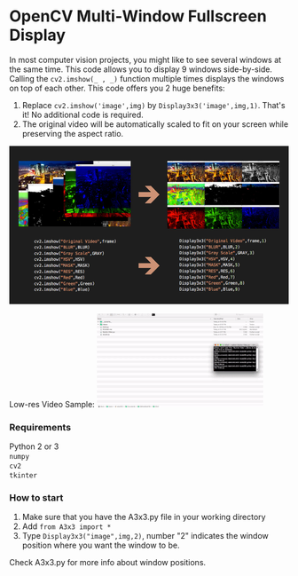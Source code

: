# OpenCV Multi-Window Fullscreen Display

In most computer vision projects, you might like to see several windows at the same time. This code allows you to display 9 windows side-by-side. 
Calling the <code>cv2.imshow(_ , _)</code> function multiple times displays the windows on top of each other. This code offers you 2 huge benefits:
1) Replace <code>cv2.imshow('image',img)</code> by <code>Display3x3('image',img,1)</code>. That's it! No additional code is required.
2) The original video will be automatically scaled to fit on your screen while preserving the aspect ratio.

![image text](https://github.com/engakob/OpenCV-Multi-Window-Fullscreen-Display/blob/master/Media/Pic1.jpg)


Low-res Video Sample:
![image text](https://github.com/engakob/OpenCV-Multi-Window-Fullscreen-Display/blob/master/Media/gif.gif)

### Requirements
Python 2 or 3\
`numpy`\
`cv2`\
`tkinter`

### How to start
1) Make sure that you have the A3x3.py file in your working directory
2) Add <code>from A3x3 import *</code>
3) Type <code>Display3x3("image",img,2)</code>, number "2" indicates the window position where you want the window to be.

Check A3x3.py for more info about window positions.